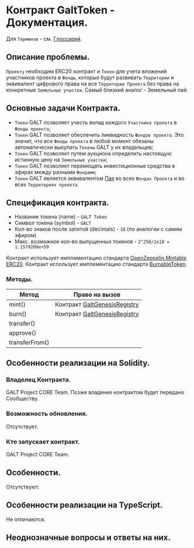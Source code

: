 # Контракт GaltToken - Документация.

Для `Терминов` - см. [Глоссарий]().

## Описание проблемы.
`Проекту` необходим ERC20 контракт и `Токен` для учета вложений участников проекта в `Фонды`, которые будут развивать `Территории` и эквивалент цифрового права на все `Территории Проекта` без права на конкретные `Земельные участки`. Самый близкий аналог - Земельный пай.

## Основные задачи Контракта.
- `Токен` GALT позволяет учесть вклад каждого `Участника проекта` в `Фонды проекта`; 
- `Токен` GALT позволяет обеспечить ликвидность `Фондов проекта`. Это значит, что все `Фонды проекта` в любой момент обязаны автоматически выкупать `Токены` GALT у их владельцев;
- `Токен` GALT позволяет путем аукциона определить настоящую истинную цену на `Земельные участки`;
- `Токен` GALT позволяет перемещать инвестиционные средства в эфирах между разными `Фондами`;
- `Токен` GALT является эквивалентом [Пая](https://ru.wikipedia.org/wiki/%D0%9F%D0%B0%D0%B9) во всех `Фондах Проекта` и во всех `Территориях проекта`.

## Спецификация контракта.
* Название токена (name) - `GALT Token`
* Символ токена (symbol) - `GALT`
* Кол-во знаков после запятой (decimals) - `18` (по аналогии с самим эфиром)
* Макс. возможное кол-во выпущенных токенов - `2^256/1e18 = 1.1579209e+59`

Контракт использует имплементацию стандарта [OpenZeppelin Mintable ERC20](https://github.com/OpenZeppelin/openzeppelin-solidity/tree/master/contracts/token/ERC20).
Контракт использует имплементацию стандарта [BurnableToken](https://github.com/OpenZeppelin/openzeppelin-solidity/blob/master/contracts/token/ERC20/BurnableToken.sol).

### Методы.

|Метод|Право на вызов|
|------|-------------|
|mint()|Контракт [GaltGenesisRegistry](https://github.com/andromedaspace/galtproject-docs/blob/master/ru/contracts/GaltGenesisRegistry.md)
|burn()|Контракт [GaltGenesisRegistry](https://github.com/andromedaspace/galtproject-docs/blob/master/ru/contracts/GaltGenesisRegistry.md)|
|transfer()||
|approve()||
|transferFrom()||

## Особенности реализации на Solidity.
### Владелец Контракта.
GALT Project CORE Team. Позже владение контрактом будет передано Сообществу.
### Возможность обновления.
Отсутствует.
### Кто запускает контракт.
GALT Project CORE Team.
## Особенности.
Отсутствуют.
## Особенности реализации на TypeScript.
Не отличаются.
## Неоднозначные вопросы и ответы на них.
